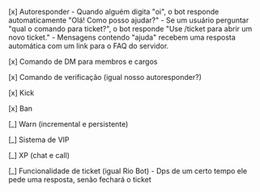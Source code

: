 [x] Autoresponder
	- Quando alguém digita "oi", o bot responde automaticamente "Olá! Como posso ajudar?"
	- Se um usuário perguntar "qual o comando para ticket?", o bot responde "Use /ticket para abrir um novo ticket."
	- Mensagens contendo "ajuda" recebem uma resposta automática com um link para o FAQ do servidor.

[x] Comando de DM para membros e cargos

[x] Comando de verificação (igual nosso autoresponder?)

[x] Kick

[x] Ban

[_] Warn (incremental e persistente)

[_] Sistema de VIP

[_] XP (chat e call)

[_] Funcionalidade de ticket (igual Rio Bot)
    - Dps de um certo tempo ele pede uma resposta, senão fechará o ticket
